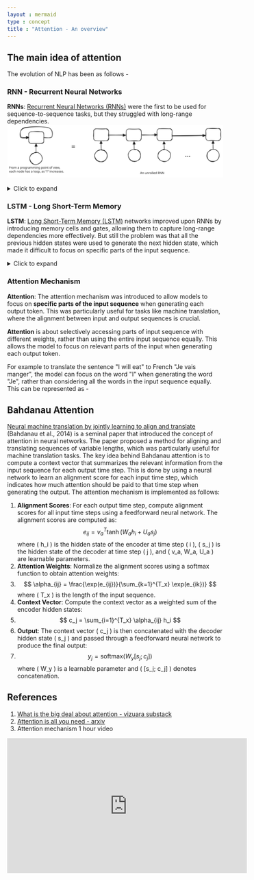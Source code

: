 ```yaml
---
layout : mermaid
type : concept
title : "Attention - An overview"
---
```

## The main idea of attention
The evolution of NLP has been as follows - 
### RNN - Recurrent Neural Networks
**RNNs**: [Recurrent Neural Networks (RNNs)](https://samratkar.github.io/2025/02/01/RNN-theo.html) were the first to be used for sequence-to-sequence tasks, but they struggled with long-range dependencies.
![ ](/images/genai/rnn-unrolled.svg)
<details>
  <summary>Click to expand</summary>
  <img src="/images/genai/rnn-block.svg" alt="Description" width="300">
</details>

### LSTM - Long Short-Term Memory

**LSTM**: [Long Short-Term Memory (LSTM)](https://samratkar.github.io/2025/02/15/LSTM-theory.html) networks improved upon RNNs by introducing memory cells and gates, allowing them to capture long-range dependencies more effectively. But still the problem was that all the previous hidden states were used to generate the next hidden state, which made it difficult to focus on specific parts of the input sequence.
<details>
   <summary>Click to expand</summary>
      <video width="640" height="360" controls>
         <source src="/images/genai/lstm-visualization.mp4" type="video/mp4">
         Your browser does not support the video tag.
      </video>
</details>

### Attention Mechanism
**Attention**: The attention mechanism was introduced to allow models to focus on **specific parts of the input sequence** when generating each output token. This was particularly useful for tasks like machine translation, where the alignment between input and output sequences is crucial.

**Attention** is about selectively accessing parts of input sequence with different weights, rather than using the entire input sequence equally. This allows the model to focus on relevant parts of the input when generating each output token.

For example to translate the sentence "I will eat" to French "Je vais manger", the model can focus on the word "I" when generating the word "Je", rather than considering all the words in the input sequence equally. This can be represented as - 

## Bahdanau Attention

[Neural machine translation by jointly learning to align and translate](https://arxiv.org/abs/1409.0473) (Bahdanau et al., 2014) is a seminal paper that introduced the concept of attention in neural networks. The paper proposed a method for aligning and translating sequences of variable lengths, which was particularly useful for machine translation tasks.
The key idea behind Bahdanau attention is to compute a context vector that summarizes the relevant information from the input sequence for each output time step. This is done by using a neural network to learn an alignment score for each input time step, which indicates how much attention should be paid to that time step when generating the output.
The attention mechanism is implemented as follows:
1. **Alignment Scores**: For each output time step, compute alignment scores for all input time steps using a feedforward neural network. The alignment scores are computed as:
   $$ e_{ij} = v_a^T \tanh(W_a h_i + U_a s_j) $$
   where \( h_i \) is the hidden state of the encoder at time step \( i \), \( s_j \) is the hidden state of the decoder at time step \( j \), and \( v_a, W_a, U_a \) are learnable parameters.
2. **Attention Weights**: Normalize the alignment scores using a softmax function to obtain attention weights:
3. $$ \alpha_{ij} = \frac{\exp(e_{ij})}{\sum_{k=1}^{T_x} \exp(e_{ik})} $$
   where \( T_x \) is the length of the input sequence.
4. **Context Vector**: Compute the context vector as a weighted sum of the encoder hidden states:
5. $$ c_j = \sum_{i=1}^{T_x} \alpha_{ij} h_i $$
6. **Output**: The context vector \( c_j \) is then concatenated with the decoder hidden state \( s_j \) and passed through a feedforward neural network to produce the final output:
7. $$ y_j = \text{softmax}(W_y [s_j; c_j]) $$
   where \( W_y \) is a learnable parameter and \( [s_j; c_j] \) denotes concatenation.

## References

1. [What is the big deal about attention - vizuara substack](https://substack.com/inbox/post/158574020)
2. [Attention is all you need - arxiv](https://arxiv.org/abs/1706.03762)
3. Attention mechanism 1 hour video 
<iframe width="560" height="315" src="https://www.youtube.com/embed/K45ze9Yd5UE?si=FAJ3YPArq9Wu-uQ3" title="YouTube video player" frameborder="0" allow="accelerometer; autoplay; clipboard-write; encrypted-media; gyroscope; picture-in-picture; web-share" referrerpolicy="strict-origin-when-cross-origin" allowfullscreen></iframe>